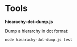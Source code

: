 Tools
=====

**hiearachy-dot-dump.js**

Dump a hierarchy in dot format:

```
node hiearachy-dot-dump.js test
```
